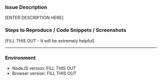 <!--
 Please post questions in Stack Overflow under the react-native-navigation tag
 https://stackoverflow.com/questions/tagged/react-native-navigation
-->

### Issue Description

[ENTER DESCRIPTION HERE]

### Steps to Reproduce / Code Snippets / Screenshots

[FILL THIS OUT - It will be extremely helpful]

---
### Environment
* NodeJS version: FILL THIS OUT
* Browser version: FILL THIS OUT
